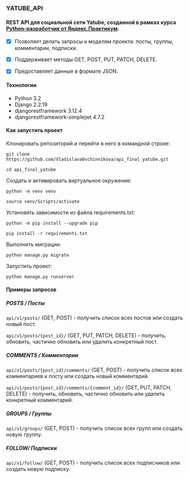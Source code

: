 ### YATUBE_API
#### REST API для социальной сети Yatube, созданной в рамках курса [Python-разработчик от Яндекс.Практикум](https://practicum.yandex.ru/backend-developer/).

- [x] Позволяет делать запросы к моделям проекта: посты, группы, комментарии, подписки.

- [x] Поддерживает методы GET, POST, PUT, PATCH, DELETE.

- [x] Предоставляет данные в формате JSON.

#### Технологии
- Python 3.2
- Django 2.2.19
- djangorestframework 3.12.4
- djangorestframework-simplejwt 4.7.2

#### Как запустить проект
Клонировать репозиторий и перейти в него в командной строке:

```git clone https://github.com/VladislavaOvchinnikova/api_final_yatube.git```

```cd api_final_yatube```

Cоздать и активировать виртуальное окружение:

```python -m venv venv```

```source venv/Scripts/activate```

Установить зависимости из файла requirements.txt:

```python -m pip install --upgrade pip```

```pip install -r requirements.txt```

Выполнить миграции:

```python manage.py migrate```

Запустить проект:

```python manage.py runserver```

#### Примеры запросов

##### POSTS / Посты

```api/v1/posts/``` (GET, POST) - получить список всех постов или создать новый пост.

```api/v1/posts/{post_id}/``` (GET, PUT, PATCH, DELETE) - получить, обновить, частично обновить или удалить конкретный пост.

##### COMMENTS / Комментарии

```api/v1/posts/{post_id}/comments/``` (GET, POST) - получить список всех комментариев к посту или создать новый комментарий.

```api/v1/posts/{post_id}/comments/{comment_id}/``` (GET, PUT, PATCH, DELETE) - получить, обновить, частично обновить или удалить конкретный комментарий.

##### GROUPS / Группы

```api/v1/groups/``` (GET, POST) - получить список всех групп или создать новую группу.

##### FOLLOW/ Подписки

```api/v1/follow/``` (GET, POST) - получить список всех подписчиков или создать новую подписку.
